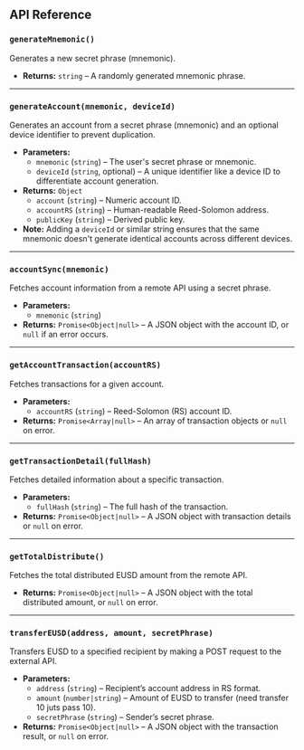 ## API Reference

### `generateMnemonic()`

Generates a new secret phrase (mnemonic).

- **Returns:** `string` – A randomly generated mnemonic phrase.

---

### `generateAccount(mnemonic, deviceId)`

Generates an account from a secret phrase (mnemonic) and an optional device identifier to prevent duplication.

- **Parameters:**
    - `mnemonic` (`string`) – The user's secret phrase or mnemonic.
    - `deviceId` (`string`, optional) – A unique identifier like a device ID to differentiate account generation.
- **Returns:** `Object`
    - `account` (`string`) – Numeric account ID.
    - `accountRS` (`string`) – Human-readable Reed-Solomon address.
    - `publicKey` (`string`) – Derived public key.
- **Note:** Adding a `deviceId` or similar string ensures that the same mnemonic doesn't generate identical accounts across different devices.

---

### `accountSync(mnemonic)`

Fetches account information from a remote API using a secret phrase.

- **Parameters:**
    - `mnemonic` (`string`)
- **Returns:** `Promise<Object|null>` – A JSON object with the account ID, or `null` if an error occurs.

---

### `getAccountTransaction(accountRS)`

Fetches transactions for a given account.

- **Parameters:**
    - `accountRS` (`string`) – Reed-Solomon (RS) account ID.
- **Returns:** `Promise<Array|null>` – An array of transaction objects or `null` on error.

---

### `getTransactionDetail(fullHash)`

Fetches detailed information about a specific transaction.

- **Parameters:**
    - `fullHash` (`string`) – The full hash of the transaction.
- **Returns:** `Promise<Object|null>` – A JSON object with transaction details or `null` on error.

---

### `getTotalDistribute()`

Fetches the total distributed EUSD amount from the remote API.

- **Returns:** `Promise<Object|null>` – A JSON object with the total distributed amount, or `null` on error.

---

### `transferEUSD(address, amount, secretPhrase)`

Transfers EUSD to a specified recipient by making a POST request to the external API.

- **Parameters:**
    - `address` (`string`) – Recipient’s account address in RS format.
    - `amount` (`number|string`) – Amount of EUSD to transfer (need transfer 10 juts pass 10).
    - `secretPhrase` (`string`) – Sender’s secret phrase.
- **Returns:** `Promise<Object|null>` – A JSON object with the transaction result, or `null` on error.